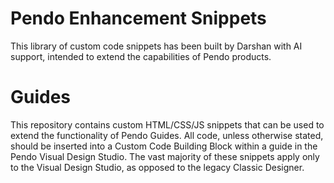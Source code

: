 # Pendo Enhancement Snippets
 This library of custom code snippets has been built by Darshan with AI support, intended to extend the capabilities of Pendo products.

# Guides
 This repository contains custom HTML/CSS/JS snippets that can be used to extend the functionality of Pendo Guides. All code, unless otherwise stated, should be inserted into a Custom Code Building Block within a guide in the Pendo Visual Design Studio. The vast majority of these snippets apply only to the Visual Design Studio, as opposed to the legacy Classic Designer.

